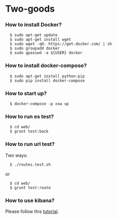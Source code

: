 # Two-goods

### How to install Docker?
```
  $ sudo apt-get update
  $ sudo apt-get install wget
  $ sudo wget -qO- https://get.docker.com/ | sh
  $ sudo groupadd docker
  $ sudo gpasswd -a ${USER} docker
```
### How to install docker-compose?
```
  $ sudo apt-get install python-pip
  $ sudo pip install docker-compose
```

### How to start up?
```
  $ docker-compose -p xxw up
```

### How to run es test?
```
  $ cd web/
  $ grunt test:back
```

### How to run url test?
Two ways:
```
  $ ./routes.test.sh
```
or
```
  $ cd web/
  $ grunt test:route
```
### How to use kibana?
Please follow this [tutorial][tutorial].

[tutorial]: <https://www.elastic.co/guide/en/kibana/current/getting-started.html>

